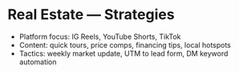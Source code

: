 # Real Estate — Strategies
- Platform focus: IG Reels, YouTube Shorts, TikTok
- Content: quick tours, price comps, financing tips, local hotspots
- Tactics: weekly market update, UTM to lead form, DM keyword automation
